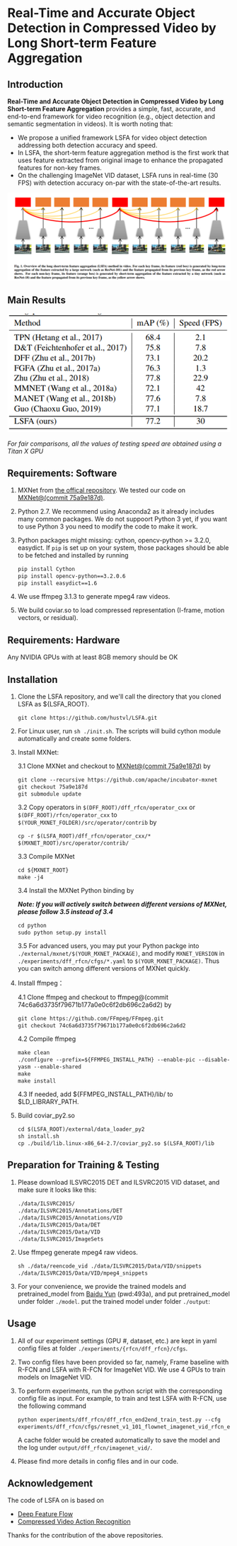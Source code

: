 # Real-Time and Accurate Object Detection in Compressed Video by Long Short-term Feature Aggregation

## Introduction
**Real-Time and Accurate Object Detection in Compressed Video by Long Short-term Feature Aggregation**  provides a simple, fast, accurate, and end-to-end framework for video recognition (e.g., object detection and semantic segmentation in videos). It is worth noting that:

* We propose a unified framework LSFA for video object detection addressing both detection accuracy and speed.
* In LSFA, the short-term feature aggregation method is the first work that uses feature extracted from original image to enhance the propagated features for non-key frames.
* On the challenging ImageNet VID dataset, LSFA runs in real-time (30 FPS) with detection accuracy on-par with the state-of-the-art results.

![framework](./figs/framework.png)



## Main Results
![framework](./figs/results.png)

*For fair comparisons, all the values of testing speed are obtained using a Titan X GPU*


## Requirements: Software

1. MXNet from [the offical repository](https://github.com/apache/incubator-mxnet). We tested our code on [MXNet@(commit 75a9e187d)](https://github.com/apache/incubator-mxnet/tree/75a9e187d). 

2. Python 2.7. We recommend using Anaconda2 as it already includes many common packages. We do not suppoort Python 3 yet, if you want to use Python 3 you need to modify the code to make it work.

3. Python packages might missing: cython, opencv-python >= 3.2.0, easydict. If `pip` is set up on your system, those packages should be able to be fetched and installed by running
	```
	pip install Cython
	pip install opencv-python==3.2.0.6
	pip install easydict==1.6
	```
4. We use ffmpeg 3.1.3 to generate mpeg4 raw videos.

5. We build coviar.so to load compressed representation (I-frame, motion vectors, or residual). 

## Requirements: Hardware

Any NVIDIA GPUs with at least 8GB memory should be OK

## Installation

1. Clone the LSFA repository, and we'll call the directory that you cloned LSFA as ${LSFA_ROOT}. 

	~~~
	git clone https://github.com/hustvl/LSFA.git
	~~~
2. For Linux user, run `sh ./init.sh`. The scripts will build cython module automatically and create some folders.

3. Install MXNet:

	3.1 Clone MXNet and checkout to [MXNet@(commit 75a9e187d)](https://github.com/apache/incubator-mxnet/tree/75a9e187d) by
	```
	git clone --recursive https://github.com/apache/incubator-mxnet
	git checkout 75a9e187d
	git submodule update
	```
	3.2 Copy operators in `$(DFF_ROOT)/dff_rfcn/operator_cxx` or `$(DFF_ROOT)/rfcn/operator_cxx` to `$(YOUR_MXNET_FOLDER)/src/operator/contrib` by
	```
	cp -r $(LSFA_ROOT)/dff_rfcn/operator_cxx/* $(MXNET_ROOT)/src/operator/contrib/
	```
	3.3 Compile MXNet
	```
	cd ${MXNET_ROOT}
	make -j4
	```
	3.4 Install the MXNet Python binding by
	
	***Note: If you will actively switch between different versions of MXNet, please follow 3.5 instead of 3.4***
	```
	cd python
	sudo python setup.py install
	```
	3.5 For advanced users, you may put your Python packge into `./external/mxnet/$(YOUR_MXNET_PACKAGE)`, and modify `MXNET_VERSION` in `./experiments/dff_rfcn/cfgs/*.yaml` to `$(YOUR_MXNET_PACKAGE)`. Thus you can switch among different versions of MXNet quickly.

4. Install ffmpeg：

    4.1 Clone ffmpeg and checkout to ffmpeg@(commit 74c6a6d3735f79671b177a0e0c6f2db696c2a6d2) by
	```
	git clone https://github.com/FFmpeg/FFmpeg.git
	git checkout 74c6a6d3735f79671b177a0e0c6f2db696c2a6d2
	```
	4.2 Compile ffmpeg
	```
	make clean
	./configure --prefix=${FFMPEG_INSTALL_PATH} --enable-pic --disable-yasm --enable-shared
	make
	make install
	```
	4.3 If needed, add ${FFMPEG_INSTALL_PATH}/lib/ to $LD_LIBRARY_PATH.
5. Build coviar_py2.so
	```
	cd $(LSFA_ROOT)/external/data_loader_py2
	sh install.sh
	cp ./build/lib.linux-x86_64-2.7/coviar_py2.so $(LSFA_ROOT)/lib
	```


## Preparation for Training & Testing

1. Please download ILSVRC2015 DET and ILSVRC2015 VID dataset, and make sure it looks like this:

	```
	./data/ILSVRC2015/
	./data/ILSVRC2015/Annotations/DET
	./data/ILSVRC2015/Annotations/VID
	./data/ILSVRC2015/Data/DET
	./data/ILSVRC2015/Data/VID
	./data/ILSVRC2015/ImageSets
	```
2. Use ffmpeg generate mpeg4 raw videos.
    ```
	sh ./data/reencode_vid ./data/ILSVRC2015/Data/VID/snippets ./data/ILSVRC2015/Data/VID/mpeg4_snippets 
	```

3. For your convenience, we provide the trained models and pretrained_model from [Baidu Yun](https://pan.baidu.com/s/1nz0RtFaULNkGYCFrUL2qYA) (pwd:493a), and put pretrained_model under folder `./model`. put the trained model under folder `./output`:


## Usage

1. All of our experiment settings (GPU #, dataset, etc.) are kept in yaml config files at folder `./experiments/{rfcn/dff_rfcn}/cfgs`.

2. Two config files have been provided so far, namely, Frame baseline with R-FCN and LSFA with R-FCN for ImageNet VID. We use 4 GPUs to train models on ImageNet VID.

3. To perform experiments, run the python script with the corresponding config file as input. For example, to train and test LSFA with R-FCN, use the following command
    ```
    python experiments/dff_rfcn/dff_rfcn_end2end_train_test.py --cfg experiments/dff_rfcn/cfgs/resnet_v1_101_flownet_imagenet_vid_rfcn_end2end_ohem.yaml
    ```
	A cache folder would be created automatically to save the model and the log under `output/dff_rfcn/imagenet_vid/`.
    
4. Please find more details in config files and in our code.

## Acknowledgement
The code of LSFA on is based on 

* [Deep Feature Flow](https://github.com/msracver/Deep-Feature-Flow)
* [Compressed Video Action Recognition](https://github.com/chaoyuaw/pytorch-coviar)

Thanks for the contribution of the above repositories.




